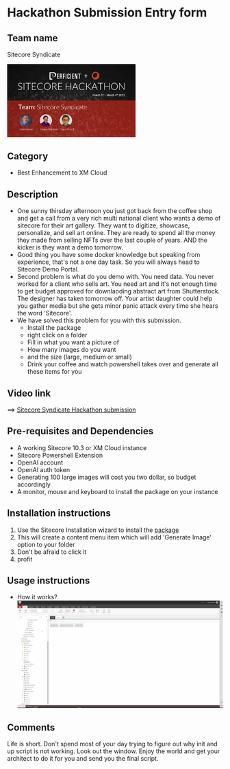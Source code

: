 # Hackathon Submission Entry form

## Team name

Sitecore Syndicate

<img src="docs/images/syndicate-team.png" alt= 'Sitecore Syndicate Team' width="300" >

## Category
 
  - Best Enhancement to XM Cloud

## Description

  - One sunny thirsday afternoon you just got back from the coffee shop and get a call from a very rich multi national client who wants a demo of sitecore for their art gallery. They want to digitize, showcase, personalize, and sell art online. They are ready to spend all the money they made from selling NFTs over the last couple of years. AND the kicker is they want a demo tomorrow. 
  - Good thing you have some docker knowledge but speaking from experience, that's not a one day task. So you will always head to Sitecore Demo Portal. 
  - Second problem is what do you demo with. You need data. You never worked for a client who sells art. You need art and it's not enough time to get budget approved for downlaoding abstract art from Shutterstock. The designer has taken tomorrow off. Your artist daughter could help you gather media  but she gets minor panic attack every time she hears the word 'Sitecore'.
  - We have solved this problem for you with this submission.
    - Install the package
    - right click on a folder
    - Fill in what you want a picture of
    - How many images do you want
    - and the size (large, medium or small)
    - Drink your coffee and watch powershell takes over and generate all these items for you

## Video link

⟹ [Sitecore Syndicate Hackathon submission](https://www.youtube.com/watch?v=rQZheQHKGsc)


## Pre-requisites and Dependencies

- A working Sitecore 10.3 or XM Cloud instance
- Sitecore Powershell Extension
- OpenAI account 
- OpenAI auth token
- Generating 100 large images will cost you two dollar, so budget accordingly
- A monitor, mouse and keyboard to install the package on your instance

## Installation instructions

1. Use the Sitecore Installation wizard to install the [package](SitecoreSyndicate/Package/Image%20Generation%20Powershell%20Script.zip)
2. This will create a content menu item which will add 'Generate Image' option to your folder
3. Don't be afraid to click it
3. profit

## Usage instructions

- How it works?
![how it works](docs/images/sitecore-syndicate-image-generator.gif?raw=true "how it works")

## Comments
Life is short. Don't spend most of your day trying to figure out why init and up script is not working. Look out the window. Enjoy the world and get your architect to do it for you and send you the final script.